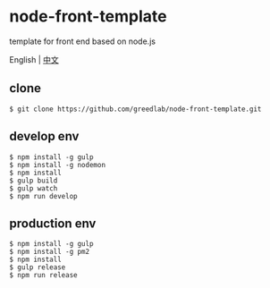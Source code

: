 # node-front-template

template for front end based on node.js

English | [中文](README-CN.md)

## clone

```
$ git clone https://github.com/greedlab/node-front-template.git
```

## develop env

```
$ npm install -g gulp
$ npm install -g nodemon
$ npm install
$ gulp build
$ gulp watch
$ npm run develop
```

## production env

```
$ npm install -g gulp
$ npm install -g pm2
$ npm install
$ gulp release
$ npm run release
```
